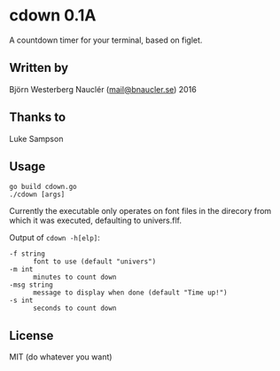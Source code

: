 # cdown 0.1A
A countdown timer for your terminal, based on figlet.

## Written by
Björn Westerberg Nauclér (mail@bnaucler.se) 2016

## Thanks to
Luke Sampson

## Usage
`go build cdown.go`  
`./cdown [args]`  

Currently the executable only operates on font files in the direcory from which it was executed, defaulting to univers.flf.

Output of `cdown -h[elp]`:  
```
-f string
      font to use (default "univers")
-m int
      minutes to count down
-msg string
      message to display when done (default "Time up!")
-s int
      seconds to count down
```

## License
MIT (do whatever you want)
